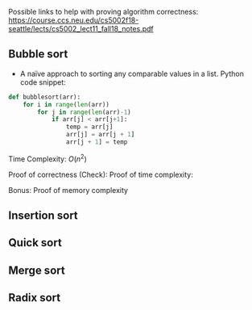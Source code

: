 Possible links to help with proving algorithm correctness: 
https://course.ccs.neu.edu/cs5002f18-seattle/lects/cs5002_lect11_fall18_notes.pdf
## Bubble sort
- A naïve approach to sorting any comparable values in a list.
Python code snippet:
```python
def bubblesort(arr):
	for i in range(len(arr))
		for j in range(len(arr)-1)
			if arr[j] < arr[j+1]:
				temp = arr[j]
				arr[j] = arr[j + 1]
				arr[j + 1] = temp
```
Time Complexity: $O(n^2)$

Proof of correctness (Check):
Proof of time complexity:

Bonus: Proof of memory complexity
## Insertion sort
## Quick sort
## Merge sort
## Radix sort
